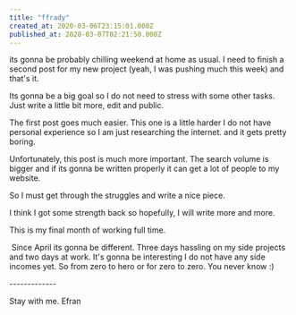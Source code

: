 ```yaml
---
title: "ffrady"
created_at: 2020-03-06T23:15:01.000Z
published_at: 2020-03-07T02:21:50.000Z
---
```

its gonna be probably chilling weekend at home as usual. I need to finish a second post for my new project (yeah, I was pushing much this week) and that's it.

Its gonna be a big goal so I do not need to stress with some other tasks. Just write a little bit more, edit and public. 

The first post goes much easier. This one is a little harder I do not have personal experience so I am just researching the internet. and it gets pretty boring.

Unfortunately, this post is much more important. The search volume is bigger and if its gonna be written properly it can get a lot of people to my website.

So I must get through the struggles and write a nice piece. 

I think I got some strength back so hopefully, I will write more and more. 

This is my final month of working full time.

 Since April its gonna be different. Three days hassling on my side projects and two days at work. It's gonna be interesting I do not have any side incomes yet. So from zero to hero or for zero to zero. You never know :)

  

\-------------

Stay with me. Efran

